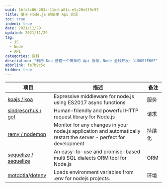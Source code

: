 ```yaml
---
uuid: 1bfa5c06-283a-11ed-a81c-e5c20e2f9c97
title: 基于 Node.js 的简单 Api 实现
toc: true
indent: true
date: 2021/11/29
updated: 2021/11/29
tag:
  - JS
  - Node
  - API
categories: 资料
description: "利用 Koa 搭建一个简单的 Api 服务，Node 全栈开发~ \U0001F60F"
abbrlink: fe7b9c5c
hidden: true
---
```


| 项目                                                         | 描述                                                         | 备注   |
| ------------------------------------------------------------ | ------------------------------------------------------------ | ------ |
| [koajs / koa](https://github.com/koajs/koa)                  | Expressive middleware for node.js using ES2017 async functions | 服务   |
| [sindresorhus / got](https://github.com/sindresorhus/got)    | Human-friendly and powerful HTTP request library for Node.js | 请求   |
| [remy / nodemon](https://github.com/remy/nodemon)            | Monitor for any changes in your node.js application and automatically restart the server - perfect for development | 持续化 |
| [sequelize / sequelize](https://github.com/sequelize/sequelize) | An easy-to-use and promise-based multi SQL dialects ORM tool for Node.js | ORM    |
| [motdotla](https://github.com/motdotla)/[dotenv](https://github.com/motdotla/dotenv) | Loads environment variables from .env for nodejs projects.   | 环境   |
